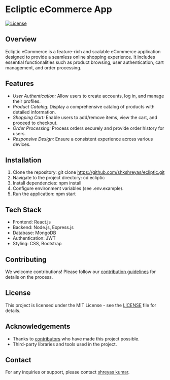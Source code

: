 # Ecliptic eCommerce App

[![License](https://img.shields.io/badge/license-MIT-blue.svg)](https://opensource.org/licenses/MIT)

## Overview

Ecliptic eCommerce is a feature-rich and scalable eCommerce application designed to provide a seamless online shopping experience. It includes essential functionalities such as product browsing, user authentication, cart management, and order processing.

## Features

- *User Authentication:* Allow users to create accounts, log in, and manage their profiles.
- *Product Catalog:* Display a comprehensive catalog of products with detailed information.
- *Shopping Cart:* Enable users to add/remove items, view the cart, and proceed to checkout.
- *Order Processing:* Process orders securely and provide order history for users.
- *Responsive Design:* Ensure a consistent experience across various devices.

## Installation

1. Clone the repository: git clone https://github.com/shkshreyas/ecliptic.git
2. Navigate to the project directory: cd ecliptic
3. Install dependencies: npm install
4. Configure environment variables (see .env.example).
5. Run the application: npm start

## Tech Stack

- Frontend: React.js
- Backend: Node.js, Express.js
- Database: MongoDB
- Authentication: JWT
- Styling: CSS, Bootstrap

## Contributing

We welcome contributions! Please follow our [contribution guidelines](CONTRIBUTING.md) for details on the process.

## License

This project is licensed under the MIT License - see the [LICENSE](LICENSE) file for details.

## Acknowledgements

- Thanks to [contributors](CONTRIBUTORS.md) who have made this project possible.
- Third-party libraries and tools used in the project.

## Contact

For any inquiries or support, please contact [shreyas kumar](mailto:shkshreyaskumar.com).


